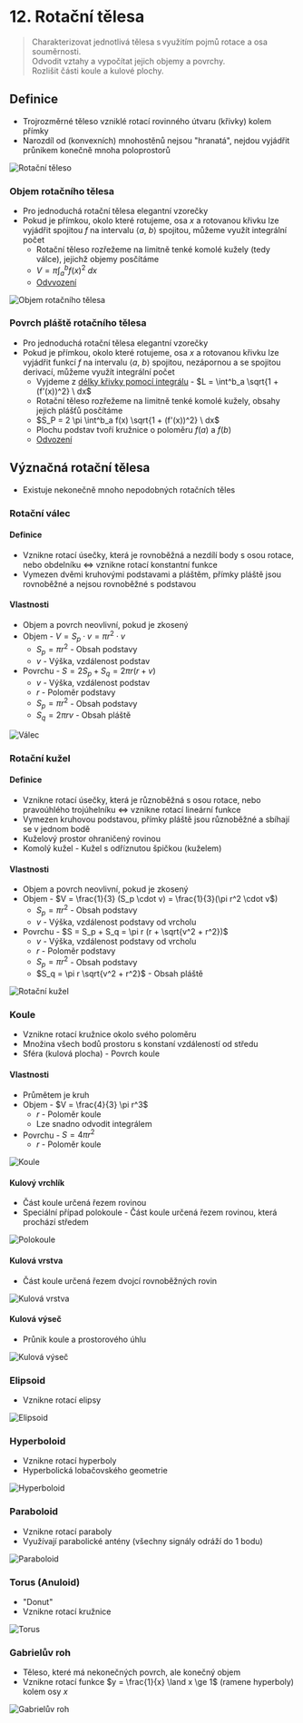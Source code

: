 # 12. Rotační tělesa

> Charakterizovat jednotlivá tělesa s využitím pojmů rotace a osa souměrnosti. \
> Odvodit vztahy a vypočítat jejich objemy a povrchy. \
> Rozlišit části koule a kulové plochy.

## Definice

- Trojrozměrné těleso vzniklé rotací rovinného útvaru (křivky) kolem přímky
- Narozdíl od (konvexních) mnohostěnů nejsou "hranatá", nejdou vyjádřit průnikem konečně mnoha poloprostorů

![Rotační těleso](./rotacni_teleso.png)

### Objem rotačního tělesa

- Pro jednoduchá rotační tělesa elegantní vzorečky
- Pokud je přímkou, okolo které rotujeme, osa $x$ a rotovanou křivku lze vyjádřit spojitou $f$ na intervalu $\langle a, \ b \rangle$ spojitou, můžeme využít integrální počet
  - Rotační těleso rozřežeme na limitně tenké komolé kužely (tedy válce), jejichž objemy posčítáme
  - $V = \pi \int^b_a f (x) ^2 \ dx$
  - [Odvvození](http://mdg.vsb.cz/portal/m2/kapitoly/kapitola_3_3.pdf)

![Objem rotačního tělesa](./objem_rotacniho_telesa.png)

### Povrch pláště rotačního tělesa

- Pro jednoduchá rotační tělesa elegantní vzorečky
- Pokud je přímkou, okolo které rotujeme, osa $x$ a rotovanou křivku lze vyjádřit funkcí $f$ na intervalu $\langle a, \ b \rangle$ spojitou, nezápornou a se spojitou derivací, můžeme využít integrální počet
  - Vyjdeme z [délky křivky pomocí integrálu](../24/_.md#d%C3%A9lka-k%C5%99ivky-pomoc%C3%AD-integr%C3%A1lu) - $L = \int^b_a \sqrt{1 + (f'(x))^2} \ dx$
  - Rotační těleso rozřežeme na limitně tenké komolé kužely, obsahy jejich plášťů posčítáme
  - $S_P = 2 \pi \int^b_a f(x) \sqrt{1 + (f'(x))^2} \ dx$
  - Plochu podstav tvoří kružnice o poloměru $f(a)$ a $f(b)$
  - [Odvození](http://mdg.vsb.cz/portal/m2/kapitoly/kapitola_3_4.pdf)

## Význačná rotační tělesa

- Existuje nekonečně mnoho nepodobných rotačních těles

### Rotační válec

#### Definice

- Vznikne rotací úsečky, která je rovnoběžná a nezdílí body s osou rotace, nebo obdelníku $\iff$ vznikne rotací konstantní funkce
- Vymezen dvěmi kruhovými podstavami a pláštěm, přímky pláště jsou rovnoběžné a nejsou rovnoběžné s podstavou

#### Vlastnosti

- Objem a povrch neovlivní, pokud je zkosený
- Objem - $V = S_p \cdot v = \pi r^2 \cdot v$
  - $S_p = \pi r^2$ - Obsah podstavy
  - $v$ - Výška, vzdálenost podstav
- Povrchu - $S = 2 S_p + S_q = 2 \pi r (r + v)$
  - $v$ - Výška, vzdálenost podstav
  - $r$ - Poloměr podstavy
  - $S_p = \pi r^2$ - Obsah podstavy
  - $S_q = 2 \pi r v$ - Obsah pláště

![Válec](./valec.png)

### Rotační kužel

#### Definice

- Vznikne rotací úsečky, která je různoběžná s osou rotace, nebo pravoúhlého trojúhelníku $\iff$ vznikne rotací lineární funkce
- Vymezen kruhovou podstavou, přímky pláště jsou různoběžné a sbíhají se v jednom bodě
- Kuželový prostor ohraničený rovinou
- Komolý kužel - Kužel s odříznutou špičkou (kuželem)

#### Vlastnosti

- Objem a povrch neovlivní, pokud je zkosený
- Objem - $V = \frac{1}{3} (S_p \cdot v) = \frac{1}{3}(\pi r^2 \cdot v$)
  - $S_p = \pi r^2$ - Obsah podstavy
  - $v$ - Výška, vzdálenost podstavy od vrcholu
- Povrchu - $S = S_p + S_q =  \pi r (r + \sqrt{v^2 + r^2})$
  - $v$ - Výška, vzdálenost podstavy od vrcholu
  - $r$ - Poloměr podstavy
  - $S_p = \pi r^2$ - Obsah podstavy
  - $S_q = \pi r \sqrt{v^2 + r^2}$ - Obsah pláště

![Rotační kužel](./rotacni_kuzel.png)

### Koule

- Vznikne rotací kružnice okolo svého poloměru
- Množina všech bodů prostoru s konstaní vzdáleností od středu
- Sféra (kulová plocha) - Povrch koule

#### Vlastnosti

- Průmětem je kruh
- Objem - $V = \frac{4}{3} \pi r^3$
  - $r$ - Poloměr koule
  - Lze snadno odvodit integrálem
- Povrchu - $S = 4 \pi r^2$
  - $r$ - Poloměr koule

![Koule](./koule.png)

#### Kulový vrchlík

- Část koule určená řezem rovinou
- Speciální případ polokoule - Část koule určená řezem rovinou, která prochází středem

![Polokoule](./polokoule.png)

#### Kulová vrstva

- Část koule určená řezem dvojcí rovnoběžných rovin

![Kulová vrstva](./kulova_vrstva.png)

#### Kulová výseč

- Průnik koule a prostorového úhlu

![Kulová výseč](./kulova_vysec.png)

### Elipsoid

- Vznikne rotací elipsy

![Elipsoid](./elipsoid.png)

### Hyperboloid

- Vznikne rotací hyperboly
- Hyperbolická lobačovského geometrie

![Hyperboloid](./hyperboloid.png)

### Paraboloid

- Vznikne rotací paraboly
- Využívají parabolické antény (všechny signály odráží do 1 bodu)

![Paraboloid](./paraboloid.png)

### Torus (Anuloid)

- "Donut"
- Vznikne rotací kružnice

![Torus](./torus.png)

### Gabrielův roh

- Těleso, které má nekonečných povrch, ale konečný objem
- Vznikne rotací funkce $y = \frac{1}{x} \land x \ge 1$ (ramene hyperboly) kolem osy $x$

![Gabrielův roh](./grabrieluv_roh.png)
